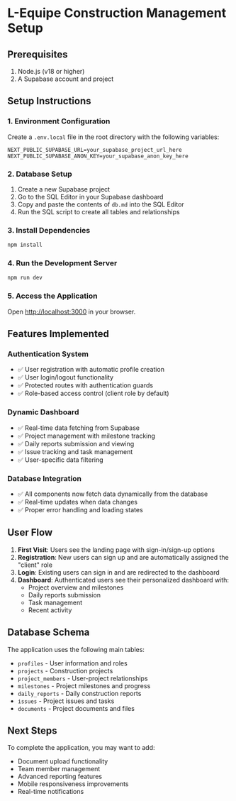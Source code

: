 # L-Equipe Construction Management Setup

## Prerequisites

1. Node.js (v18 or higher)
2. A Supabase account and project

## Setup Instructions

### 1. Environment Configuration

Create a `.env.local` file in the root directory with the following variables:

```env
NEXT_PUBLIC_SUPABASE_URL=your_supabase_project_url_here
NEXT_PUBLIC_SUPABASE_ANON_KEY=your_supabase_anon_key_here
```

### 2. Database Setup

1. Create a new Supabase project
2. Go to the SQL Editor in your Supabase dashboard
3. Copy and paste the contents of `db.md` into the SQL Editor
4. Run the SQL script to create all tables and relationships

### 3. Install Dependencies

```bash
npm install
```

### 4. Run the Development Server

```bash
npm run dev
```

### 5. Access the Application

Open [http://localhost:3000](http://localhost:3000) in your browser.

## Features Implemented

### Authentication System
- ✅ User registration with automatic profile creation
- ✅ User login/logout functionality
- ✅ Protected routes with authentication guards
- ✅ Role-based access control (client role by default)

### Dynamic Dashboard
- ✅ Real-time data fetching from Supabase
- ✅ Project management with milestone tracking
- ✅ Daily reports submission and viewing
- ✅ Issue tracking and task management
- ✅ User-specific data filtering

### Database Integration
- ✅ All components now fetch data dynamically from the database
- ✅ Real-time updates when data changes
- ✅ Proper error handling and loading states

## User Flow

1. **First Visit**: Users see the landing page with sign-in/sign-up options
2. **Registration**: New users can sign up and are automatically assigned the "client" role
3. **Login**: Existing users can sign in and are redirected to the dashboard
4. **Dashboard**: Authenticated users see their personalized dashboard with:
   - Project overview and milestones
   - Daily reports submission
   - Task management
   - Recent activity

## Database Schema

The application uses the following main tables:
- `profiles` - User information and roles
- `projects` - Construction projects
- `project_members` - User-project relationships
- `milestones` - Project milestones and progress
- `daily_reports` - Daily construction reports
- `issues` - Project issues and tasks
- `documents` - Project documents and files

## Next Steps

To complete the application, you may want to add:
- Document upload functionality
- Team member management
- Advanced reporting features
- Mobile responsiveness improvements
- Real-time notifications
